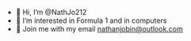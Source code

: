 - 👋 Hi, I’m @NathJo212
- 👀 I’m interested in Formula 1 and in computers
- 📨 Join me with my email nathanjobin@outlook.com
